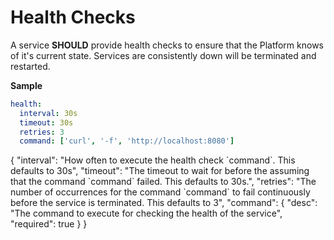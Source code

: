 # Health Checks <Badge text="FUTURE" type="error" tip="middle"/>

A service **SHOULD** provide health checks to ensure that the Platform knows of it's current state.
Services are consistently down will be terminated and restarted.

**Sample**

```yaml
health:
  interval: 30s
  timeout: 30s
  retries: 3
  command: ['curl', '-f', 'http://localhost:8080']
```

<json-table>
<p>
{
    "interval": "How often to execute the health check `command`. This defaults to 30s",
    "timeout": "The timeout to wait for before the assuming that the command `command` failed. This defaults to 30s.",
    "retries": "The number of occurrences for the command `command` to fail continuously before the service is terminated. This defaults to 3",
    "command": {
        "desc": "The command to execute for checking the health of the service",
        "required": true
    }
}
</p>
</json-table>
